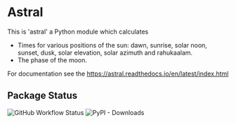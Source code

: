 # Astral

This is 'astral' a Python module which calculates

- Times for various positions of the sun: dawn, sunrise, solar noon,
sunset, dusk, solar elevation, solar azimuth and rahukaalam.
- The phase of the moon.

For documentation see the <https://astral.readthedocs.io/en/latest/index.html>

## Package Status

![GitHub Workflow Status](https://img.shields.io/github/workflow/status/sffjunkie/netviewer/netviewer-test) ![PyPI - Downloads](https://img.shields.io/pypi/dm/astral)
